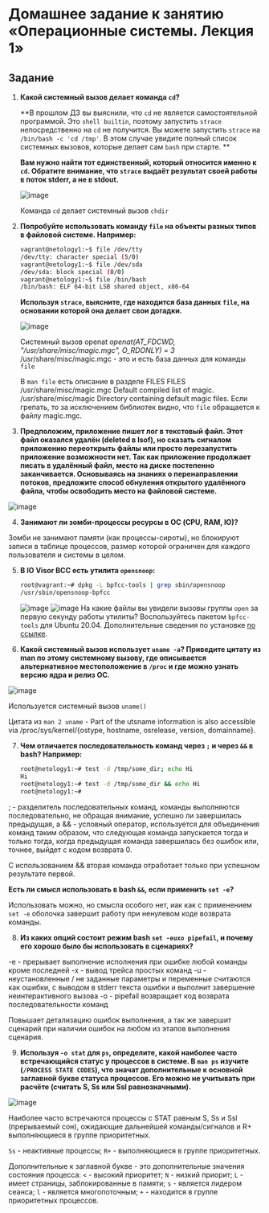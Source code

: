# Домашнее задание к занятию «Операционные системы. Лекция 1»


## Задание

1. **Какой системный вызов делает команда `cd`?**

    **В прошлом ДЗ вы выяснили, что `cd` не является самостоятельной  программой. Это `shell builtin`, поэтому запустить `strace` непосредственно на `cd` не получится.       Вы можете запустить `strace` на `/bin/bash -c 'cd /tmp'`. В этом случае увидите полный список системных вызовов, которые делает сам `bash` при старте. **

    **Вам нужно найти тот единственный, который относится именно к `cd`. Обратите внимание, что `strace` выдаёт результат своей работы в поток stderr, а не в stdout.**

    ![image](https://user-images.githubusercontent.com/75835363/222418860-7844ec9e-b991-40e9-9d0a-66fd006bc33f.png)

    Команда `cd` делает системный вызов `chdir`

2. **Попробуйте использовать команду `file` на объекты разных типов в файловой системе. Например:**

    ```bash
    vagrant@netology1:~$ file /dev/tty
    /dev/tty: character special (5/0)
    vagrant@netology1:~$ file /dev/sda
    /dev/sda: block special (8/0)
    vagrant@netology1:~$ file /bin/bash
    /bin/bash: ELF 64-bit LSB shared object, x86-64
    ```
    
    **Используя `strace`, выясните, где находится база данных `file`, на основании которой она делает свои догадки.**

    ![image](https://user-images.githubusercontent.com/75835363/222435796-d1259187-cf8a-4549-9cb7-8107983a527b.png)

    Системный вызов openat 
*openat(AT_FDCWD, "/usr/share/misc/magic.mgc", O_RDONLY) = 3* 
/usr/share/misc/magic.mgc - это и есть база данных для команды `file`

    В `man file` есть описание в разделе FILES
FILES
/usr/share/misc/magic.mgc Default compiled list of magic.
/usr/share/misc/magic Directory containing default magic files.
    Если грепать, то за исключением библиотек видно, что `file` обращается к файлу magic.mgc.



3. **Предположим, приложение пишет лог в текстовый файл. Этот файл оказался удалён (deleted в lsof), но сказать сигналом приложению переоткрыть файлы или просто перезапустить приложение возможности нет. Так как приложение продолжает писать в удалённый файл, место на диске постепенно заканчивается. Основываясь на знаниях о перенаправлении потоков, предложите способ обнуления открытого удалённого файла, чтобы освободить место на файловой системе.**

![image](https://user-images.githubusercontent.com/75835363/222458576-4e7d4c3b-c2c4-4d51-8e22-c1ead400820c.png)


4. **Занимают ли зомби-процессы ресурсы в ОС (CPU, RAM, IO)?**

Зомби не занимают памяти (как процессы-сироты), но блокируют записи в таблице процессов, размер которой ограничен для каждого пользователя и системы в целом.

5. **В IO Visor BCC есть утилита `opensnoop`:**

    ```bash
    root@vagrant:~# dpkg -L bpfcc-tools | grep sbin/opensnoop
    /usr/sbin/opensnoop-bpfcc
    ```
   ![image](https://user-images.githubusercontent.com/75835363/222697847-e90243fd-10c5-4a99-947f-61bed32c917a.png)
   ![image](https://user-images.githubusercontent.com/75835363/222698002-6fc57cbd-ffd3-4a9a-9e33-905cd4522c3a.png)
    На какие файлы вы увидели вызовы группы `open` за первую секунду работы утилиты? Воспользуйтесь пакетом `bpfcc-tools` для Ubuntu 20.04. Дополнительные сведения по установке [по ссылке](https://github.com/iovisor/bcc/blob/master/INSTALL.md).

6. **Какой системный вызов использует `uname -a`? Приведите цитату из man по этому системному вызову, где описывается альтернативное местоположение в `/proc` и где можно узнать версию ядра и релиз ОС.**

![image](https://user-images.githubusercontent.com/75835363/222684890-49ca4b03-b644-4fa4-bed7-c914fd45f9d4.png)

Используется системный вызов `uname()`

Цитата из `man 2 uname`  - Part of the utsname information is also accessible via /proc/sys/kernel/{ostype, hostname, osrelease, version, domainname}.

7. **Чем отличается последовательность команд через `;` и через `&&` в bash? Например:**

    ```bash
    root@netology1:~# test -d /tmp/some_dir; echo Hi
    Hi
    root@netology1:~# test -d /tmp/some_dir && echo Hi
    root@netology1:~#
    ```
; - разделитель последовательных команд, команды выполняются последовательно, не обращая внимание, успешно ли завершилась предыдущая, а && - условный оператор, используется для объединения команд таким образом, что следующая команда запускается тогда и только тогда, когда предыдущая команда завершилась без ошибок или, точнее, выйдет с кодом возврата 0.

   С использованием && вторая команда отработает только при успешном результате первой.
   
   **Есть ли смысл использовать в bash `&&`, если применить `set -e`?**

   Использовать можно, но смысла особого нет, иак как с применением `set -e` оболочка завершит работу при ненулевом коде возврата команды. 

8. **Из каких опций состоит режим bash `set -euxo pipefail`, и почему его хорошо было бы использовать в сценариях?**

-e - прерывает выполнение исполнения при ошибке любой команды кроме последней
-x - вывод трейса простых команд
-u - неустановленные / не заданные параметры и переменные считаются как ошибки, с выводом в stderr текста ошибки и выполнит завершение неинтерактивного вызова
-o - pipefail возвращает код возврата последовательности команд

Повышает детализацию ошибок выполнения, а так же завершит сценарий при наличии ошибок на любом из этапов выполнения сценария.


9. **Используя `-o stat` для `ps`, определите, какой наиболее часто встречающийся статус у процессов в системе. В `man ps` изучите (`/PROCESS STATE CODES`), что значат дополнительные к основной заглавной букве статуса процессов. Его можно не учитывать при расчёте (считать S, Ss или Ssl равнозначными).**

![image](https://user-images.githubusercontent.com/75835363/222739089-a0984ba6-92a7-4434-a2c8-97dcb4f8077f.png)


Наиболее часто встречаются процессы с STAT равным S, Ss и Ssl (прерываемый сон), ожидающие дальнейшей команды/сигналов и R+ выполняющиеся в группе приоритетных.

`Ss` - неактивные процессы;
`R+` - выполняющиеся в группе приоритетных.

Дополнительные к заглавной букве - это дополнительные значения состояния процесса:
`<` - высокий приоритет;
`N` - низкий приорит;
`L` - имеет страницы, заблокированные в памяти;
`s` - является лидером сеанса;
`l` - является многопоточным;
`+` - находится в группе приоритетных процессов. 
